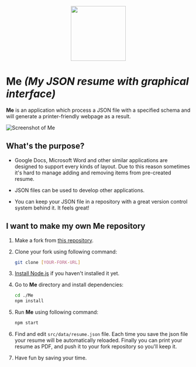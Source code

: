 <div style="text-align: center">
    <img src="https://user-images.githubusercontent.com/2771377/58760372-12260100-854c-11e9-8756-4b4d9ad61154.png" data-canonical-src="https://user-images.githubusercontent.com/2771377/58760372-12260100-854c-11e9-8756-4b4d9ad61154.png" width="150" height="150" />
</div>

# Me _(My JSON resume with graphical interface)_

**Me** is an application which process a JSON file with a specified schema and will generate a printer-friendly webpage as a result.

![Screenshot of Me](https://user-images.githubusercontent.com/2771377/58752355-b9f6ec80-84c2-11e9-8c51-24880e5278c6.PNG)

## What's the purpose?
- Google Docs, Microsoft Word and other similar applications are designed to support every kinds of layout. Due to this reason sometimes it's hard to manage adding and removing items from pre-created resume.

- JSON files can be used to develop other applications.

- You can keep your JSON file in a repository with a great version control system behind it. It feels great!

## I want to make my own Me repository

1. Make a fork from [this repository](https://github.com/Alireza29675/Me).

2. Clone your fork using following command:

    ```bash
    git clone [YOUR-FORK-URL]
    ```

3. [Install Node.js](https://nodejs.org/en/download/) if you haven't installed it yet.

4. Go to **Me** directory and install dependencies:

    ```bash
    cd ./Me
    npm install
    ```

5. Run **Me** using following command:

    ```bash
    npm start
    ```

6. Find and edit `src/data/resume.json` file. Each time you save the json file your resume will be automatically reloaded. Finally you can print your resume as PDF, and push it to your fork repository so you'll keep it.

7. Have fun by saving your time.